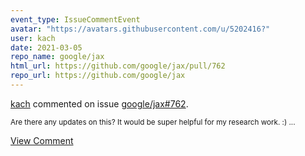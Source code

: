 ```yaml
---
event_type: IssueCommentEvent
avatar: "https://avatars.githubusercontent.com/u/5202416?"
user: kach
date: 2021-03-05
repo_name: google/jax
html_url: https://github.com/google/jax/pull/762
repo_url: https://github.com/google/jax
---
```


<a href='https://github.com/kach' target='_blank'>kach</a> commented on issue <a href='https://github.com/google/jax/pull/762' target='_blank'>google/jax#762</a>.

<small>Are there any updates on this? It would be super helpful for my research work. :)...</small>

<a href='https://github.com/google/jax/pull/762' target='_blank'>View Comment</a>